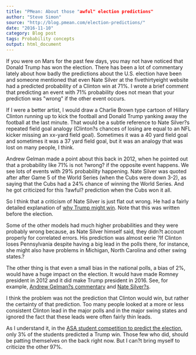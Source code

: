 ```yaml
---
title: "PMean: About those "awful" election predictions"
author: "Steve Simon"
source: "http://blog.pmean.com/election-predictions/"
date: "2016-11-10"
category: Blog post
tags: Probability concepts
output: html_document
---
```


If you were on Mars for the past few days, you may not have noticed that Donald Trump has won the election. There has been a lot of commentary lately about how badly the predictions about the U.S. election have been and someone mentioned that even Nate Silver at the fivethirtyeight website had a predicted probability of a Clinton win at 71%. I wrote a brief comment that predicting an event with 71% probability does not mean that your prediction was "wrong" if the other event occurs.

<!---more--->

If I were a better artist, I would draw a Charlie Brown type cartoon of Hillary Clinton running up to kick the football and Donald Trump yanking away the football at the last minute. That would be a subtle reference to Nate Silver?s repeated field goal analogy (Clinton?s chances of losing are equal to an NFL kicker missing an xx-yard field goal). Sometimes it was a 40 yard field goal and sometimes it was a 37 yard field goal, but it was an analogy that was lost on many people, I think.

Andrew Gelman made a point about this back in 2012, when he pointed out that a probability like 71% is not ?wrong? if the opposite event happens. We see lots of events with 29% probability happening. Nate Silver was quoted after after Game 5 of the World Series (when the Cubs were down 3-2), as saying that the Cubs had a 24% chance of winning the World Series. And he got criticized for this ?awful? prediction when the Cubs won it all.

So I think that a criticism of Nate Silver is just flat out wrong. He had a fairly detailed explanation of [why Trump might win](http://fivethirtyeight.com/features/election-update-why-our-model-is-more-bullish-than-others-on-trump). Note that this was written before the election.

Some of the other models had much higher probabilities and they were probably wrong because, as Nate Silver himself said, they didn?t account properly for correlated errors. His prediction was almost eerie ?If Clinton loses Pennsylvania despite having a big lead in the polls there, for instance, she might also have problems in Michigan, North Carolina and other swing states.?

The other thing is that even a small bias in the national polls, a bias of 2%, would have a huge impact on the election. It would have made Romney president in 2012 and it did make Trump president in 2016. See, for example, [Andrew Gelman?s commentary](http://andrewgelman.com/2016/11/09/explanations-shocking-2-shift/) and [Nate Silver?s](http://fivethirtyeight.com/features/what-a-difference-2-percentage-points-makes/).

I think the problem was not the prediction that Clinton would win, but rather the certainty of that prediction. Too many people looked at a more or less consistent Clinton lead in the major polls and in the major swing states and ignored the fact that these leads were often fairly thin leads.

As I understand it, in the [ASA student competition to predict the election](http://thisisstatistics.org/electionprediction2016/), only 3% of the students predicted a Trump win. Those few who did, should be patting themselves on the back right now. But I can?t bring myself to criticize the other 97%.

 

